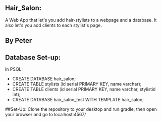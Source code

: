 ## Hair_Salon:
A Web App that let's you add hair-stylists to a webpage and a database. It also let's you add clients to each stylist's page.

## By Peter

## Database Set-up:

In PSQL:
* CREATE DATABASE hair_salon;
* CREATE TABLE stylists (id serial PRIMARY KEY, name varchar);
* CREATE TABLE clients (id serial PRIMARY KEY, name varchar, stylistid int);
* CREATE DATABASE hair_salon_test WITH TEMPLATE hair_salon;

##Set-Up: 
Clone the repository to your desktop and run gradle, then open your browser and go to localhost:4567/

